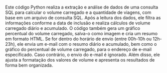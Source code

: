 Este código Python realiza a extração e análise de dados de uma consulta SQL para calcular o volume carregado e a quantidade de viagens, com base em um arquivo de consulta SQL. 
Após a leitura dos dados, ele filtra as informações conforme a data de inclusão e realiza cálculos de volume carregado diário e acumulado. O código também gera um gráfico percentual do volume carregado, salva-o como imagem e cria um resumo em formato HTML.
Se for dentro do horário de envio (entre 00h-10h ou 12h-23h), ele envia um e-mail com o resumo diário e acumulado, bem como o gráfico do percentual de volume carregado, para o endereço de e-mail especificado. Caso contrário, o envio do e-mail é ignorado. 
Além disso, ele ajusta a formatação dos valores de volume e apresenta os resultados de forma bem organizada.
